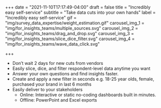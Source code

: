 +++
date = "2021-11-10T17:17:49-04:00"
draft = false
title = "Incredibly easy self-service"
subtitle = "Take data cuts into your own hands"
label = "Incredibly easy self-service"
gif = "img/survey_data_expertise/weight_estimation.gif"
carousel_img_1 = "img/for_insights_teams/multiple_sources.svg"
carousel_img_2 = "img/for_insights_teams/drag_and_drop.svg"
carousel_img_3 = "img/for_insights_teams/slice_dice_filter.svg"
carousel_img_4 = "img/for_insights_teams/wave_data_click.svg"

+++

* Don’t wait 2 days for new cuts from vendors
* Easily slice, dice, and filter respondent-level data anytime you want
* Answer your own questions and find insights faster.
* Create and apply a new filter in seconds e.g. 18-25 year olds, female, purchased your brand in last 6 months
* Easily deliver to your stakeholders
    * Online: Interactive or static no-coding dashboards built in minutes.
    * Offline: PowerPoint and Excel exports
